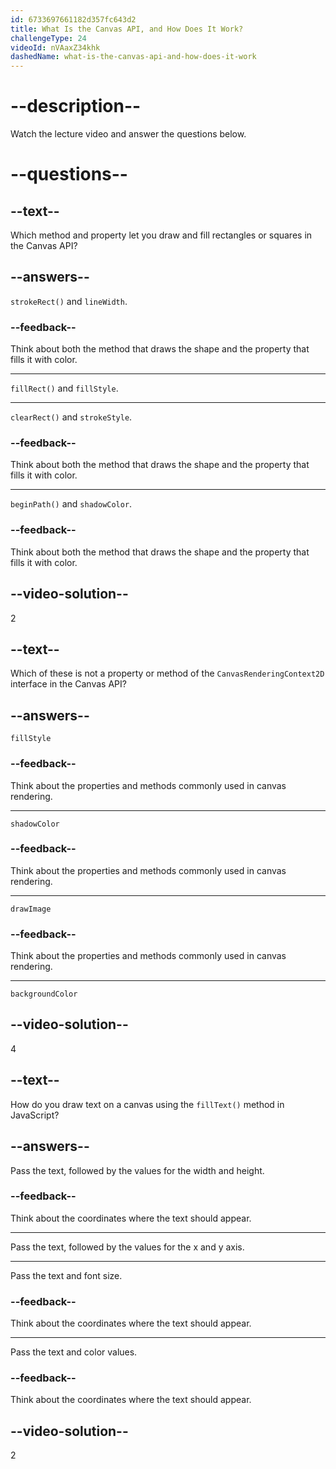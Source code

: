 ```yaml
---
id: 6733697661182d357fc643d2
title: What Is the Canvas API, and How Does It Work?
challengeType: 24
videoId: nVAaxZ34khk
dashedName: what-is-the-canvas-api-and-how-does-it-work
---
```


# --description--

Watch the lecture video and answer the questions below.

# --questions--

## --text--

Which method and property let you draw and fill rectangles or squares in the Canvas API?

## --answers--

`strokeRect()` and `lineWidth`.

### --feedback--

Think about both the method that draws the shape and the property that fills it with color.

---

`fillRect()` and `fillStyle`.

---

`clearRect()` and `strokeStyle`.

### --feedback--

Think about both the method that draws the shape and the property that fills it with color.

---

`beginPath()` and `shadowColor`.

### --feedback--

Think about both the method that draws the shape and the property that fills it with color.

## --video-solution--

2

## --text--

Which of these is not a property or method of the `CanvasRenderingContext2D` interface in the Canvas API?

## --answers--

`fillStyle`

### --feedback--

Think about the properties and methods commonly used in canvas rendering.

---

`shadowColor`

### --feedback--

Think about the properties and methods commonly used in canvas rendering.

---

`drawImage`

### --feedback--

Think about the properties and methods commonly used in canvas rendering.

---

`backgroundColor`

## --video-solution--

4

## --text--

How do you draw text on a canvas using the `fillText()` method in JavaScript?

## --answers--

Pass the text, followed by the values for the width and height.

### --feedback--

Think about the coordinates where the text should appear.

---

Pass the text, followed by the values for the x and y axis.

---

Pass the text and font size.

### --feedback--

Think about the coordinates where the text should appear.

---

Pass the text and color values.

### --feedback--

Think about the coordinates where the text should appear.

## --video-solution--

2
